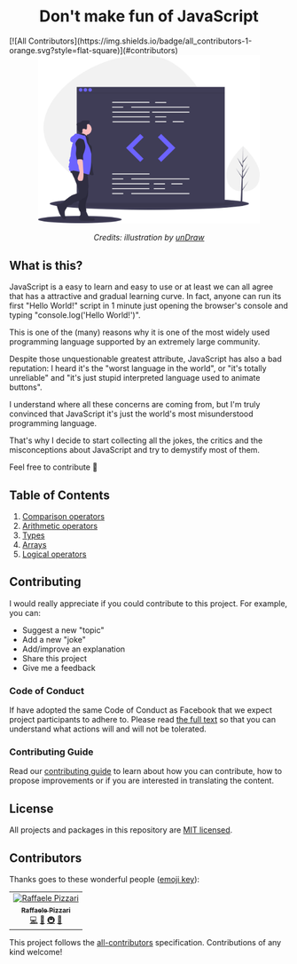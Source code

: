 <h1 align="center">Don't make fun of JavaScript</h1>
[![All Contributors](https://img.shields.io/badge/all_contributors-1-orange.svg?style=flat-square)](#contributors)
<div align="center">
  <img src="assets/undraw_code_review_l1q9.svg" alt="Dont't make fun of JavaScript" width="400"/>
  <br>
  <p>
    <em>Credits: illustration by <a href="https://undraw.co/">unDraw</a></em>
  </p>
</div>

## What is this?
JavaScript is a easy to learn and easy to use or at least we can all agree that has a attractive and gradual learning curve.
In fact, anyone can run its first "Hello World!" script in 1 minute just opening the browser's console and typing "console.log('Hello World!')". 

This is one of the (many) reasons why it is one of the most widely used programming language supported by an extremely large community.

Despite those unquestionable greatest attribute, JavaScript has also a bad reputation: I heard it's the "worst language in the world", or "it's totally unreliable" and "it's just  stupid interpreted language used to animate buttons".

I understand where all these concerns are coming from, but I'm truly convinced that JavaScript it's just the world's most misunderstood programming language.

That's why I decide to start collecting all the jokes, the critics and the misconceptions about JavaScript and try to 
demystify most of them.

Feel free to contribute 🙏

## Table of Contents

1. [Comparison operators](/content/01-comparison-operators.md)
2. [Arithmetic operators](/content/02-arithmetic-operators.md)
3. [Types](/content/03-types.md)
3. [Arrays](/content/04-arrays.md)
3. [Logical operators](/content/05-logical-operators.md)
   
## Contributing

I would really appreciate if you could contribute to this project.
For example, you can:
* Suggest a new "topic"
* Add a new "joke"
* Add/improve an explanation
* Share this project
* Give me a feedback

### Code of Conduct

If have adopted the same Code of Conduct as Facebook that we expect project participants to adhere to. Please read [the full text](https://code.facebook.com/codeofconduct) so that you can understand what actions will and will not be tolerated.

### Contributing Guide

Read our [contributing guide](/CONTRIBUTING.md) to learn about how you can contribute, how to propose improvements or if you are interested in translating the content.

## License

All projects and packages in this repository are [MIT licensed](/LICENSE).

## Contributors

Thanks goes to these wonderful people ([emoji key](https://allcontributors.org/docs/en/emoji-key)):

<!-- ALL-CONTRIBUTORS-LIST:START - Do not remove or modify this section -->
<!-- prettier-ignore -->
<table><tr><td align="center"><a href="http://www.raffaelepizzari.com"><img src="https://avatars0.githubusercontent.com/u/7393475?v=4" width="100px;" alt="Raffaele Pizzari"/><br /><sub><b>Raffaele Pizzari</b></sub></a><br /><a href="https://github.com/pixari/dmfojs/commits?author=pixari" title="Code">💻</a> <a href="https://github.com/pixari/dmfojs/commits?author=pixari" title="Documentation">📖</a> <a href="#infra-pixari" title="Infrastructure (Hosting, Build-Tools, etc)">🚇</a> <a href="#ideas-pixari" title="Ideas, Planning, & Feedback">🤔</a></td></tr></table>

<!-- ALL-CONTRIBUTORS-LIST:END -->

This project follows the [all-contributors](https://github.com/all-contributors/all-contributors) specification. Contributions of any kind welcome!